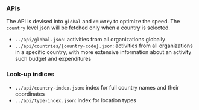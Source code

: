 ### APIs

The API is devised into `global` and `country` to optimize the speed. The `country` level json will be fetched only when a country is selected.


- `../api/global.json`: activities from all organizations globally
- `../api/countries/{country-code}.json`: activities from all organizations in a specific country, with more extensive information about an activity such budget and expenditures

### Look-up indices

- `../api/country-index.json`: index for full country names and their coordinates
- `../api/type-index.json`: index for location types 
